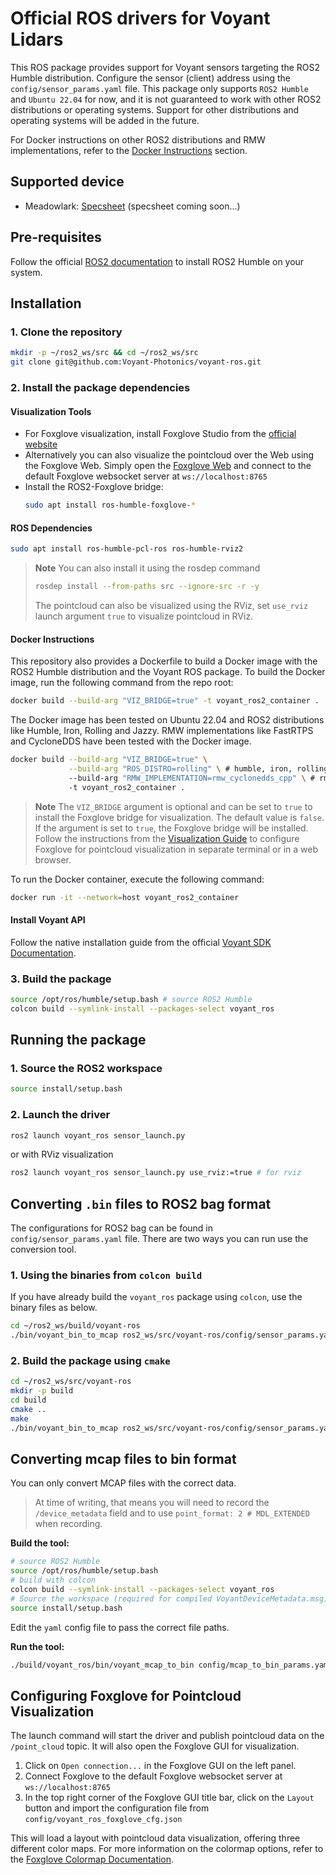 # Official ROS drivers for Voyant Lidars

This ROS package provides support for Voyant sensors targeting the ROS2 Humble distribution. Configure the sensor (client) address using the `config/sensor_params.yaml` file. This package only supports `ROS2 Humble` and `Ubuntu 22.04` for now, and it is not guaranteed to work with other ROS2 distributions or operating systems. Support for other distributions and operating systems will be added in the future.

For Docker instructions on other ROS2 distributions and RMW implementations, refer to the [Docker Instructions](#docker-instructions) section.

## Supported device

- Meadowlark: [Specsheet](https://voyantphotonics.com/products/) (specsheet coming soon...)

## Pre-requisites

Follow the official [ROS2 documentation](https://docs.ros.org/en/humble/Installation/Ubuntu-Install-Debs.html) to install ROS2 Humble on your system.

## Installation

### 1. Clone the repository

```bash
mkdir -p ~/ros2_ws/src && cd ~/ros2_ws/src
git clone git@github.com:Voyant-Photonics/voyant-ros.git
```

### 2. Install the package dependencies

#### Visualization Tools
- For Foxglove visualization, install Foxglove Studio from the [official website](https://foxglove.dev/download/)
- Alternatively you can also visualize the pointcloud over the Web using the Foxglove Web. Simply open the [Foxglove Web](https://app.foxglove.dev/) and connect to the default Foxglove websocket server at `ws://localhost:8765`
- Install the ROS2-Foxglove bridge:
  ```bash
  sudo apt install ros-humble-foxglove-*
  ```

#### ROS Dependencies
```bash
sudo apt install ros-humble-pcl-ros ros-humble-rviz2
```
> **Note**
> You can also install it using the rosdep command
> ```bash
> rosdep install --from-paths src --ignore-src -r -y
> ```
> The pointcloud can also be visualized using the RViz, set `use_rviz` launch argument `true` to visualize pointcloud in RViz.

#### Docker Instructions
This repository also provides a Dockerfile to build a Docker image with the ROS2 Humble distribution and the Voyant ROS package.
To build the Docker image, run the following command from the repo root:

```bash
docker build --build-arg "VIZ_BRIDGE=true" -t voyant_ros2_container .
```

The Docker image has been tested on Ubuntu 22.04 and ROS2 distributions like Humble, Iron, Rolling and Jazzy. RMW implementations like FastRTPS and CycloneDDS have been tested with the Docker image.

```bash
docker build --build-arg "VIZ_BRIDGE=true" \
             --build-arg "ROS_DISTRO=rolling" \ # humble, iron, rolling, jazzy
             --build-arg "RMW_IMPLEMENTATION=rmw_cyclonedds_cpp" \ # rmw_fastrtps_cpp, rmw_cyclonedds_cpp
             -t voyant_ros2_container .
```

> **Note**
> The `VIZ_BRIDGE` argument is optional and can be set to `true` to install the Foxglove bridge for visualization. The default value is `false`. If the argument is set to `true`, the Foxglove bridge will be installed. Follow the instructions from the [Visualization Guide](https://voyant-photonics.github.io/getting-started/visualization.html#importing-configuration-files) to configure Foxglove for pointcloud visualization in separate terminal or in a web browser.

To run the Docker container, execute the following command:

```bash
docker run -it --network=host voyant_ros2_container
```

#### Install Voyant API
Follow the native installation guide from the official [Voyant SDK Documentation](https://voyant-photonics.github.io/getting-started/installation.html).

### 3. Build the package

```bash
source /opt/ros/humble/setup.bash # source ROS2 Humble
colcon build --symlink-install --packages-select voyant_ros
```

## Running the package

### 1. Source the ROS2 workspace
```bash
source install/setup.bash
```

### 2. Launch the driver
```bash
ros2 launch voyant_ros sensor_launch.py
```
or with RViz visualization

```bash
ros2 launch voyant_ros sensor_launch.py use_rviz:=true # for rviz
```

## Converting `.bin` files to ROS2 bag format

The configurations for ROS2 bag can be found in `config/sensor_params.yaml` file. There are two ways you can run use the conversion tool.

### 1. Using the binaries from `colcon build`

If you have already build the `voyant_ros` package using `colcon`, use the binary files as below.

```bash
cd ~/ros2_ws/build/voyant-ros
./bin/voyant_bin_to_mcap ros2_ws/src/voyant-ros/config/sensor_params.yaml # path to your params yaml file
```

### 2. Build the package using `cmake`

```bash
cd ~/ros2_ws/src/voyant-ros
mkdir -p build
cd build
cmake ..
make
./bin/voyant_bin_to_mcap ros2_ws/src/voyant-ros/config/sensor_params.yaml # path to your params yaml file
```

## Converting mcap files to bin format

You can only convert MCAP files with the correct data.

> At time of writing, that means you will need to record the `/device_metadata` field and
> to use `point_format: 2 # MDL_EXTENDED` when recording.

**Build the tool:**

```bash
# source ROS2 Humble
source /opt/ros/humble/setup.bash
# build with colcon
colcon build --symlink-install --packages-select voyant_ros
# Source the workspace (required for compiled VoyantDeviceMetadata.msg)
source install/setup.bash
```

Edit the `yaml` config file to pass the correct file paths.

**Run the tool:**

```bash
./build/voyant_ros/bin/voyant_mcap_to_bin config/mcap_to_bin_params.yaml
```

## Configuring Foxglove for Pointcloud Visualization

The launch command will start the driver and publish pointcloud data on the `/point_cloud` topic. It will also open the Foxglove GUI for visualization.

1. Click on `Open connection...` in the Foxglove GUI on the left panel.
2. Connect Foxglove to the default Foxglove websocket server at `ws://localhost:8765`
3. In the top right corner of the Foxglove GUI title bar, click on the `Layout` button and import the configuration file from `config/voyant_ros_foxglove_cfg.json`

This will load a layout with pointcloud data visualization, offering three different color maps. For more information on the colormap options, refer to the [Foxglove Colormap Documentation](https://voyant-photonics.github.io/getting-started/visualization.html).
